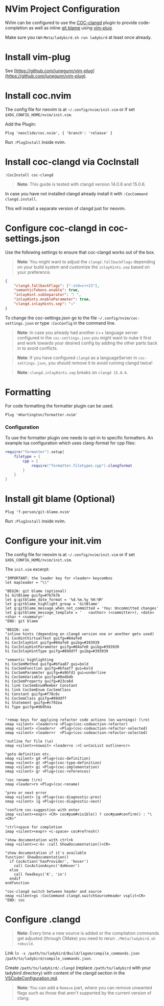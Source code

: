 # NVim Project Configuration

NVim can be configured to use the [COC-clangd](https://github.com/clangd/coc-clangd)
plugin to provide code-completion as well as inline
[git blame](https://github.com/f-person/git-blame.nvim) using [vim-plug](https://github.com/junegunn/vim-plug).

Make sure you ran `Meta/ladybird.sh run ladybird` at least once already.

# Install vim-plug

See [https://github.com/junegunn/vim-plug](https://github.com/junegunn/vim-plug).

# Install coc.nvim

The config file for neovim is at `~/.config/nvim/init.vim` or if
set `$XDG_CONFIG_HOME/nvim/init.vim`.

Add the Plugin:

```vim
Plug 'neoclide/coc.nvim', { 'branch': 'release' }
```

Run `:PlugInstall` inside nvim.

# Install coc-clangd via CocInstall

```vim
:CocInstall coc-clangd
```

> **Note**: This guide is tested with clangd version 14.0.6 and 15.0.6.

In case you have not installed clangd already install it with
`:CocCommand clangd.install`.

This will install a separate version of clangd just for neovim.

# Configure coc-clangd in coc-settings.json

Use the following settings to ensure that coc-clangd works out of the box.

> **Note**: You might want to adjust the `clangd.fallbackFlags` depending on your build
system and customize the `inlayHints.sep` based on your preference.

```json
{
    "clangd.fallbackFlags": ["-std=c++23"],
    "semanticTokens.enable": true,
    "inlayHint.subSeparator": "︴",
    "inlayHints.enableParameter": true,
    "clangd.inlayHints.sep": "⇝"
}
```

To change the coc-settings.json go to the file `~/.config/nvim/coc-settings.json`
or type `:CocConfig` in the command line.

> **Note**: In case you already had another c++ language server configured in the
`coc-settings.json` you might want to nuke it first and
work towards your desired config by adding the other parts back in to avoid
conflicts.

> **Note**: If you have configured `clangd` as a languageServer in
`coc-settings.json`, you should remove it to avoid running clangd twice!

> **Note**: `clangd.inlayHints.sep` breaks on `clangd 15.0.6`.

# Formatting
For code formatting the formatter plugin can be used.
```vim
Plug 'mhartington/formatter.nvim'
```
### Configuration
To use the formatter plugin one needs to opt-in to specific formatters. An example lua configuration which uses clang-format for cpp files:
```lua
require("formatter").setup{
    filetype = {
        cpp = {
            require("formatter.filetypes.cpp").clangformat
        }
    }
}
```

# Install git blame (Optional)

```vim
Plug 'f-person/git-blame.nvim'
```

Run `:PlugInstall` inside nvim.

# Configure your init.vim

The config file for neovim is at `~/.config/nvim/init.vim` or if
set `$XDG_CONFIG_HOME/nvim/init.vim`.

The `init.vim` excerpt:

```vim
"IMPORTANT: the leader key for <leader> keycombos
let mapleader = "\\"

"BEGIN: git blame (optional)
hi GitBlame guifg=#7b7b7b
let g:gitblame_date_format = '%d.%m.%y %H:%M'
let g:gitblame_highlight_group = 'GitBlame'
let g:gitblame_message_when_not_committed = 'You: Uncommitted changes'
let g:gitblame_message_template = '   <author> (<committer>), <date> <sha> • <summary>'
"END: git blame

"BEGIN: coc
"inline hints (depending on clangd version one or another gets used)
hi CocHintVirtualText guifg=#84afe0
hi CocInlayHint guifg=#84afe0 guibg=#393939
hi CocInlayHintParameter guifg=#84afe0 guibg=#393939
hi CocInlayHintType guifg=#89ddff guibg=#393939

"semantic highlighting
hi CocSemMethod guifg=#bfaa87 gui=bold
hi CocSemFunction guifg=#bfaaf7 gui=bold
hi CocSemParameter guifg=#a9bfd1 gui=underline
hi CocSemVariable guifg=#8edbdb
hi CocSemProperty guifg=#23ce6d
hi link CocSemEnumMember Constant
hi link CocSemEnum CocSemClass
hi Constant guifg=#f78c6c
hi CocSemClass guifg=#89ddff
hi Statement guifg=#c792ea
hi Type guifg=#db954a


"remap keys for applying refactor code actions (on warnings) (\re)
nmap <silent> <leader>re <Plug>(coc-codeaction-refactor)
xmap <silent> <leader>r  <Plug>(coc-codeaction-refactor-selected)
nmap <silent> <leader>r  <Plug>(coc-codeaction-refactor-selected)

"outline for file (\o)
nmap <silent><nowait> <leader>o :<C-u>CocList outline<cr>

"goto definition etc.
nmap <silent> gd <Plug>(coc-definition)
nmap <silent> gt <Plug>(coc-type-definition)
nmap <silent> gi <Plug>(coc-implementation)
nmap <silent> gr <Plug>(coc-references)

"coc rename (\rn)
nmap <leader>rn <Plug>(coc-rename)

"prev or next error
nmap <silent> [g <Plug>(coc-diagnostic-prev)
nmap <silent> ]g <Plug>(coc-diagnostic-next)

"confirm coc-suggestion with enter
imap <silent><expr> <CR> coc#pum#visible() ? coc#pum#confirm() : "\<CR>"

"ctrl+space for completion
imap <silent><expr> <c-space> coc#refresh()

"show documentation with ctrl+k
nmap <silent><c-k> :call ShowDocumentation()<CR>

"show documentation if it's available
function! ShowDocumentation()
  if CocAction('hasProvider', 'hover')
    call CocActionAsync('doHover')
  else
    call feedkeys('K', 'in')
  endif
endfunction

"coc-clangd switch between header and source
nmap <silent>gs :CocCommand clangd.switchSourceHeader vsplit<CR>
"END: coc
```

# Configure .clangd

> **Note**: Every time a new source is added or the compilation commands get adjusted
(through CMake) you need to rerun `./Meta/ladybird.sh rebuild`.

Link `ln -s /path/to/ladybird/Build/lagom/compile_commands.json /path/to/ladybird/compile_commands.json`.

Create `/path/to/ladybird/.clangd` (replace `/path/to/ladybird`
with your ladybird directory) with content of the clangd section in the
[VSCodeConfiguration.md](./VSCodeConfiguration.md).

> **Note**: You can add a `Remove` part, where you can remove unwanted flags
such as those that aren't supported by the current version of clang.
